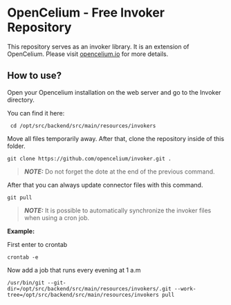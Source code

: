 # OpenCelium - Free Invoker Repository

This repository serves as an invoker library. It is an extension of OpenCelium.
Please visit [opencelium.io](https://www.opencelium.io) for more details.

## How to use?

Open your Opencelium installation on the web server and go to the Invoker directory.

You can find it here: 
```
 cd /opt/src/backend/src/main/resources/invokers
```

Move all files temporarily away. After that, clone the repository inside of this folder.

```
git clone https://github.com/opencelium/invoker.git .
```

> **_NOTE:_**  Do not forget the dote at the end of the previous command.

After that you can always update connector files with this command.

```
git pull
```

> **_NOTE:_**  It is possible to automatically synchronize the invoker files when using a cron job.

<b>Example: </b>

First enter to crontab

 ``` crontab -e ```

Now add a job that runs every evening at 1 a.m

```
/usr/bin/git --git-dir=/opt/src/backend/src/main/resources/invokers/.git --work-tree=/opt/src/backend/src/main/resources/invokers pull
```
